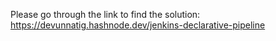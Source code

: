 Please go through the link to find the solution: https://devunnatig.hashnode.dev/jenkins-declarative-pipeline
